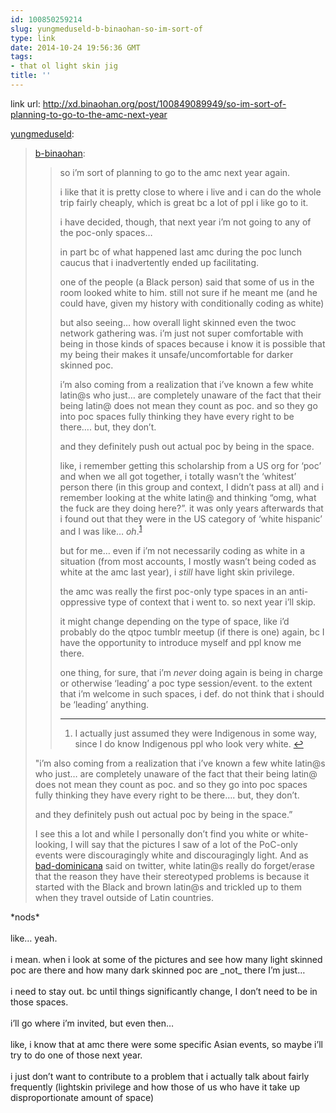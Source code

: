 ```yaml
---
id: 100850259214
slug: yungmeduseld-b-binaohan-so-im-sort-of
type: link
date: 2014-10-24 19:56:36 GMT
tags:
- that ol light skin jig
title: ''
---
```

link url: http://xd.binaohan.org/post/100849089949/so-im-sort-of-planning-to-go-to-the-amc-next-year

<p><a href="http://yungmeduseld.tumblr.com/post/100849506969" class="tumblr_blog">yungmeduseld</a>:</p>

<blockquote><p><a class="tumblr_blog" href="http://xd.binaohan.org/post/100849089949/so-im-sort-of-planning-to-go-to-the-amc-next-year">b-binaohan</a>:</p>
<blockquote>
<p>so i’m sort of planning to go to the amc next year again.</p>
<p>i like that it is pretty close to where i live and i can do the whole trip fairly cheaply, which is great bc a lot of ppl i like go to it.</p>
<p>i have decided, though, that next year i’m not going to any of the poc-only spaces…</p>
<p>in part bc of what happened last amc during the poc lunch caucus that i inadvertently ended up facilitating.</p>
<p>one of the people (a Black person) said that some of us in the room looked white to him. still not sure if he meant me (and he could have, given my history with conditionally coding as white)</p>
<p>but also seeing… how overall light skinned even the twoc network gathering was. i’m just not super comfortable with being in those kinds of spaces because i know it is possible that my being their makes it unsafe/uncomfortable for darker skinned poc.</p>
<p>i’m also coming from a realization that i’ve known a few white latin@s who just… are completely unaware of the fact that their being latin@ does not mean they count as poc. and so they go into poc spaces fully thinking they have every right to be there…. but, they don’t.</p>
<p>and they definitely push out actual poc by being in the space.</p>
<p>like, i remember getting this scholarship from a US org for ‘poc’ and when we all got together, i totally wasn’t the ‘whitest’ person there (in this group and context, I didn’t pass at all) and i remember looking at the white latin@ and thinking “omg, what the fuck are they doing here?”. it was only years afterwards that i found out that they were in the US category of ‘white hispanic’ and I was like… <em>oh</em>.<sup id="fnref:p100849089949-1"><a href="#fn:p100849089949-1" rel="footnote">1</a></sup></p>
<p>but for me… even if i’m not necessarily coding as white in a situation (from most accounts, I mostly wasn’t being coded as white at the amc last year), i <em>still</em> have light skin privilege.</p>
<p>the amc was really the first poc-only type spaces in an anti-oppressive type of context that i went to. so next year i’ll skip.</p>
<p>it might change depending on the type of space, like i’d probably do the qtpoc tumblr meetup (if there is one) again, bc I have the opportunity to introduce myself and ppl know me there.</p>
<p>one thing, for sure, that i’m <em>never</em> doing again is being in charge or otherwise ‘leading’ a poc type session/event. to the extent that i’m welcome in such spaces, i def. do not think that i should be ‘leading’ anything.</p>
<div class="footnotes"><hr><ol><li id="fn:p100849089949-1">
<p>I actually just assumed they were Indigenous in some way, since I do know Indigenous ppl who look very white. <a href="#fnref:p100849089949-1">↩</a></p>
</li>
</ol></div>
</blockquote>
<p>"i’m also coming from a realization that i’ve known a few white latin@s who just… are completely unaware of the fact that their being latin@ does not mean they count as poc. and so they go into poc spaces fully thinking they have every right to be there…. but, they don’t.</p>
<p>and they definitely push out actual poc by being in the space.”</p>
<p>I see this a lot and while I personally don’t find you white or white-looking, I will say that the pictures I saw of a lot of the PoC-only events were discouragingly white and discouragingly light. And as <a class="tumblelog" href="http://tmblr.co/m70jVW_906NhLzYmxD5xz-g">bad-dominicana</a> said on twitter, white latin@s really do forget/erase that the reason they have their stereotyped problems is because it started with the Black and brown latin@s and trickled up to them when they travel outside of Latin countries.</p></blockquote>

<p>*nods*<br/><br/>like&#8230; yeah.<br/><br/>i mean. when i look at some of the pictures and see how many light skinned poc are there and how many dark skinned poc are _not_ there I&#8217;m just&#8230;<br/><br/>i need to stay out. bc until things significantly change, I don&#8217;t need to be in those spaces. <br/><br/>i&#8217;ll go where i&#8217;m invited, but even then&#8230; <br/><br/>like, i know that at amc there were some specific Asian events, so maybe i&#8217;ll try to do one of those next year. <br/><br/>i just don&#8217;t want to contribute to a problem that i actually talk about fairly frequently (lightskin privilege and how those of us who have it take up disproportionate amount of space)</p>